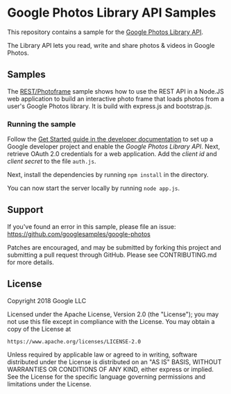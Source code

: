 # Google Photos Library API Samples

This repository contains a sample for the [Google Photos Library API](https://developers.google.com/photos).

The Library API lets you read, write and share photos & videos in Google Photos.

## Samples

The [REST/Photoframe](REST/Photoframe) sample shows how to use the REST API in a Node.JS web application to build an interactive photo frame that loads
photos from a user's Google Photos library. It is build with express.js and
bootstrap.js.

### Running the sample
Follow the [Get Started guide in the developer documentation](https://developers.google.com/photos/guides) to set up a Google developer 
project and enable the *Google Photos Library API*. Next, retrieve OAuth 2.0
credentials for a web application. Add the *client id* and *client secret* to
the file `auth.js`.

Next, install the dependencies by running `npm install` in the directory.

You can now start the server locally by running `node app.js`.

## Support

If you've found an error in this sample, please file an issue:
https://github.com/googlesamples/google-photos

Patches are encouraged, and may be submitted by forking this project and
submitting a pull request through GitHub. Please see CONTRIBUTING.md for more details.

## License

Copyright 2018 Google LLC

Licensed under the Apache License, Version 2.0 (the "License");
you may not use this file except in compliance with the License.
You may obtain a copy of the License at

    https://www.apache.org/licenses/LICENSE-2.0

Unless required by applicable law or agreed to in writing, software
distributed under the License is distributed on an "AS IS" BASIS,
WITHOUT WARRANTIES OR CONDITIONS OF ANY KIND, either express or implied.
See the License for the specific language governing permissions and
limitations under the License.